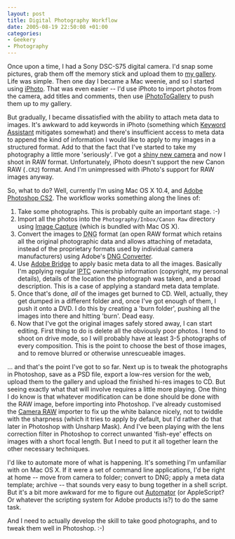 ```yaml
---
layout: post
title: Digital Photography Workflow
date: 2005-08-19 22:50:08 +01:00
categories:
- Geekery
- Photography
---
```

Once upon a time, I had a Sony DSC-S75 digital camera.  I'd snap some pictures, grab them off the memory stick and upload them to <a href="http://www.mathie.org.uk/graeme/gallery/">my gallery</a>.  Life was simple.  Then one day I became a Mac weenie, and so I started using <a href="http://www.apple.com/ilife/iphoto/">iPhoto</a>.  That was even easier -- I'd use iPhoto to import photos from the camera, add titles and comments, then use <a href="http://zwily.com/iphoto/">iPhotoToGallery</a> to push them up to my gallery.

But gradually, I became dissatisfied with the ability to attach meta data to images.  It's awkward to add keywords in iPhoto (something which <a href="http://homepage.mac.com/kenferry/software.html">Keyword Assistant</a> mitigates somewhat) and there's insufficient access to meta data to append the kind of information I would like to apply to my images in a structured format.  Add to that the fact that I've started to take my photography a little more 'seriously'.  I've got a <a href="http://woss.name/2005/08/13/my-photography-kit/">shiny new camera</a> and now I shoot in RAW format.  Unfortunately, iPhoto doesn't support the new Canon RAW (<code>.CR2</code>) format.  And I'm unimpressed with iPhoto's support for RAW images anyway.

So, what to do?  Well, currently I'm using Mac OS X 10.4, and <a href="http://www.adobe.com/products/photoshop/main.html">Adobe Photoshop CS2</a>.  The workflow works something along the lines of:

<ol>
  <li>Take some photographs.  This is probably quite an important stage. :-)</li>
  <li>Import all the  photos into the <code>Photography/Inbox/Canon Raw</code> directory using <a href="http://www.apple.com/macosx/features/imagecapture/">Image Capture</a> (which is bundled with Mac OS X).</li>
  <li>Convert the images to <acronym title="Digital Negative">DNG</acronym> format (an open RAW format which retains all the original photographic data and allows attaching of metadata, instead of the proprietary formats used by individual camera manufacturers) using Adobe's <a href="http://www.adobe.com/products/dng/main.html">DNG Converter</a>.</li>
  <li>Use <a href="http://www.adobe.com/products/creativesuite/bridge.html">Adobe Bridge</a> to apply basic meta data to all the images.  Basically I'm applying regular <a href="http://www.iptc.org/pages/index.php">IPTC</a> ownership information (copyright, my personal details), details of the location the photograph was taken, and a broad description.  This is a case of applying a standard meta data template.</li>
  <li>Once that's done, <em>all</em> of the images get burned to CD.  Well, actually, they get dumped in a different folder and, once I've got enough of them, I push it onto a DVD.  I do this by creating a 'burn folder', pushing all the images into there and hitting 'burn'.  Dead easy.</li>
  <li>Now that I've got the original images safely stored away, I can start editing.  First thing to do is delete all the obviously poor photos.  I tend to shoot on drive mode, so I will probably have at least 3-5 photographs of every composition.  This is the point to choose the best of those images, and to remove blurred or otherwise unrescueable images.</li>
</ol>

... and that's the point I've got to  so far.  Next up is to tweak the photographs in Photoshop, save as a PSD file, export a low-res version for the web, upload them to the gallery and upload the finished hi-res images to CD.  But seeing exactly what that will involve requires a little more playing.  One thing I do know is that whatever modification can be done should be done with the RAW image, before importing into Photoshop.  I've already customised the <a href="http://">Camera RAW</a> importer to fix up the white balance nicely, not to twiddle with the sharpness (which it tries to apply by default, but I'd rather do that later in Photoshop with Unsharp Mask).  And I've been playing with the lens correction filter in Photoshop to correct unwanted 'fish-eye' effects on images with a short focal length.  But I need to put it all together learn the other necessary techniques.

I'd like to automate more of what is happening.  It's something I'm unfamiliar with on Mac OS X.  If it were a set of command line applications, I'd be right at home -- move from camera to folder; convert to DNG; apply a meta data template; archive -- that sounds very easy to bung together in a shell script.  But it's a bit more awkward for me to figure out <a href="http://www.apple.com/macosx/features/automator/">Automator</a> (or AppleScript?  Or whatever the scripting system for Adobe products is?) to do the same task.

And I need to actually develop the skill to take good photographs, and to tweak them well in Photoshop. :-)
